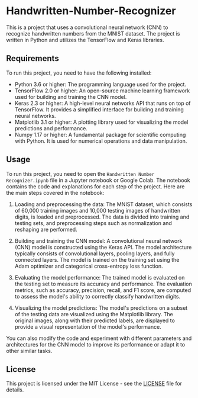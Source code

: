 # Handwritten-Number-Recognizer

This is a project that uses a convolutional neural network (CNN) to recognize handwritten numbers from the MNIST dataset. The project is written in Python and utilizes the TensorFlow and Keras libraries.

## Requirements

To run this project, you need to have the following installed:

- Python 3.6 or higher: The programming language used for the project.
- TensorFlow 2.0 or higher: An open-source machine learning framework used for building and training the CNN model.
- Keras 2.3 or higher: A high-level neural networks API that runs on top of TensorFlow. It provides a simplified interface for building and training neural networks.
- Matplotlib 3.1 or higher: A plotting library used for visualizing the model predictions and performance.
- Numpy 1.17 or higher: A fundamental package for scientific computing with Python. It is used for numerical operations and data manipulation.

## Usage

To run this project, you need to open the `Handwritten Number Recognizer.ipynb` file in a Jupyter notebook or Google Colab. The notebook contains the code and explanations for each step of the project. Here are the main steps covered in the notebook:

1. Loading and preprocessing the data: The MNIST dataset, which consists of 60,000 training images and 10,000 testing images of handwritten digits, is loaded and preprocessed. The data is divided into training and testing sets, and preprocessing steps such as normalization and reshaping are performed.

2. Building and training the CNN model: A convolutional neural network (CNN) model is constructed using the Keras API. The model architecture typically consists of convolutional layers, pooling layers, and fully connected layers. The model is trained on the training set using the Adam optimizer and categorical cross-entropy loss function.

3. Evaluating the model performance: The trained model is evaluated on the testing set to measure its accuracy and performance. The evaluation metrics, such as accuracy, precision, recall, and F1 score, are computed to assess the model's ability to correctly classify handwritten digits.

4. Visualizing the model predictions: The model's predictions on a subset of the testing data are visualized using the Matplotlib library. The original images, along with their predicted labels, are displayed to provide a visual representation of the model's performance.

You can also modify the code and experiment with different parameters and architectures for the CNN model to improve its performance or adapt it to other similar tasks.

## License

This project is licensed under the MIT License - see the [LICENSE](LICENSE) file for details.
